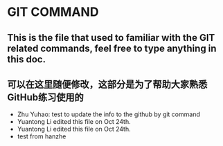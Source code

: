 # GIT COMMAND
## This is the file that used to familiar with the GIT related commands, feel free to type anything in this doc.
## 可以在这里随便修改，这部分是为了帮助大家熟悉GitHub练习使用的
+ Zhu Yuhao: test to update the info to the github by git command
+ Yuantong Li edited this file on Oct 24th.
+ Yuantong Li edited this file on Oct 24th.
+ test from hanzhe
